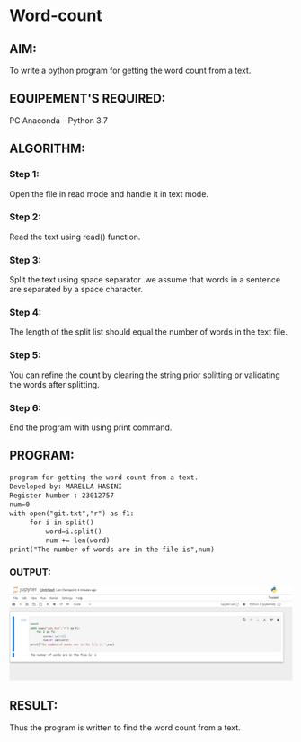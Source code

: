 # Word-count
## AIM:
To write a python program for getting the word count from a text.
## EQUIPEMENT'S REQUIRED: 
PC
Anaconda - Python 3.7
## ALGORITHM: 
### Step 1:
Open the file in read mode and handle it in text mode.
### Step 2: 
 Read the text using read() function.
### Step 3: 
Split the text using space separator .we assume that words in a sentence are separated by a space character.
### Step 4:  
The length of the split list should equal the number of words in the text file.
### Step 5: 
You can refine the count by clearing the string prior splitting or validating the words after splitting.
### Step 6: 
End the program with using print command.
## PROGRAM:
```
program for getting the word count from a text.
Developed by: MARELLA HASINI
Register Number : 23012757
num=0
with open("git.txt","r") as f1:
     for i in split()
         word=i.split()
         num += len(word)
print("The number of words are in the file is",num)
```
### OUTPUT:
![OUTPUT](wordcount.png)
## RESULT:
Thus the program is written to find the word count from a text.
